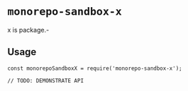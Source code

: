 # `monorepo-sandbox-x`

x is package.-

## Usage

```
const monorepoSandboxX = require('monorepo-sandbox-x');

// TODO: DEMONSTRATE API
```
